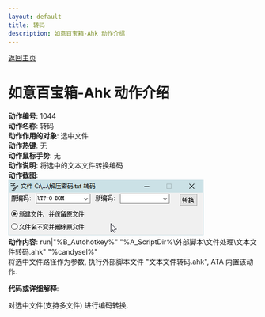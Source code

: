 ```yaml
---
layout: default
title: 转码
description: 如意百宝箱-Ahk 动作介绍
---
```


[返回主页](../index.md)

# [](#header-2) 如意百宝箱-Ahk 动作介绍

**动作编号**: 1044  
**动作名称**: 转码  
**动作作用的对象**: 选中文件  
**动作热键**: 无  
**动作鼠标手势**: 无  
**动作说明**: 将选中的文本文件转换编码  
**动作截图**:  
  ![转码](img1/1044.png)  
**动作内容**: run|"%B_Autohotkey%" "%A_ScriptDir%\外部脚本\文件处理\文本文件转码.ahk" "%candysel%"  
将选中文件路径作为参数, 执行外部脚本文件 "文本文件转码.ahk", ATA 内置该动作.   

**代码或详细解释**:  

对选中文件(支持多文件) 进行编码转换.  